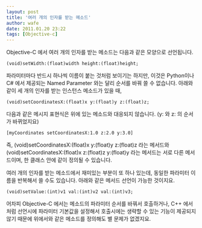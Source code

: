 ```yaml
---
layout: post
title: '여러 개의 인자를 받는 메소드'
author: wafe
date: 2011.01.20 23:22
tags: [Objective-c]
---
```

Objective-C 에서 여러 개의 인자를 받는 메소드는 다음과 같은 모양으로 선언됩니다.
```
(void)setWidth:(float)width height:(float)height;
```
파라미터마다 반드시 하나씩 이름이 붙는 것처럼 보이기는 하지만, 이것은 Python이나 C# 에서 제공되는 Named Parameter 와는 달리 순서를 바꿔 쓸 수 없습니다. 아래와 같이 세 개의 인자를 받는 인스턴스 메소드가 있을 때,
```
(void)setCoordinatesX:(float)x y:(float)y z:(float)z; 
```
다음과 같은 메시지 표현식은 위에 있는 메소드와 대응되지 않습니다. (y: 와 z: 의 순서가 바뀌었지요)
```
[myCoordinates setCoordinatesX:1.0 z:2.0 y:3.0]
```
즉,    (void)setCoordinatesX:(float)x y:(float)y z:(float)z  라는 메서드와 (void)setCoordinatesX:(float)x z:(float)z y:(float)y  라는 메서드는 서로 다른 메서드이며, 한 클래스 안에 같이 정의될 수 있습니다.


여러 개의 인자를 받는 메소드에서 재미있는 부분이 또 하나 있는데, 동일한 파라미터 이름을 반복해서 쓸 수도 있습니다. 아래와 같은 메서드 선언이 가능한 것이지요.
```
(void)setValue:(int)v1 val:(int)v2 val:(int)v3; 
```
어차피 Objective-C 에서는 메소드의 파라미터 순서를 바꿔서 호출하거나, C++ 에서처럼 선언시에 파라미터 기본값을 설정해서 호출시에는 생략할 수 있는 기능이 제공되지 않기 때문에 위에서와 같은 메소드를 정의해도 별 문제가 없겠지요. 
